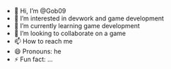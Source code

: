 - 👋 Hi, I’m @Gob09
- 👀 I’m interested in devwork and game development
- 🌱 I’m currently learning game development
- 💞️ I’m looking to collaborate on a game
- 📫 How to reach me 
- 😄 Pronouns: he
- ⚡ Fun fact: ...

<!---
Gob09/Gob09 is a ✨ special ✨ repository because its `README.md` (this file) appears on your GitHub profile.
You can click the Preview link to take a look at your changes.
--->
